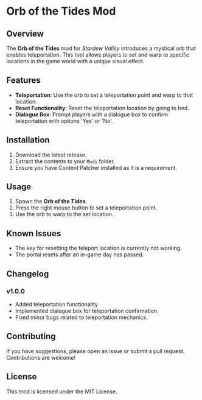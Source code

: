 # Orb of the Tides Mod

## Overview

The **Orb of the Tides** mod for *Stardew Valley* introduces a mystical orb that enables teleportation. This tool allows players to set and warp to specific locations in the game world with a unique visual effect.

## Features

- **Teleportation**: Use the orb to set a teleportation point and warp to that location.
- **Reset Functionality**: Reset the teleportation location by going to bed.
- **Dialogue Box**: Prompt players with a dialogue box to confirm teleportation with options 'Yes' or 'No'.

## Installation

1. Download the latest release.
2. Extract the contents to your `Mods` folder.
3. Ensure you have Content Patcher installed as it is a requirement.

## Usage

1. Spawn the **Orb of the Tides**.
2. Press the right mouse button to set a teleportation point.
3. Use the orb to warp to the set location.

## Known Issues

- The key for resetting the teleport location is currently not working.
- The portal resets after an in-game day has passed.

## Changelog

### v1.0.0

- Added teleportation functionality
- Implemented dialogue box for teleportation confirmation.
- Fixed minor bugs related to teleportation mechanics.

## Contributing

If you have suggestions, please open an issue or submit a pull request. Contributions are welcome!

## License

This mod is licensed under the MIT License.
